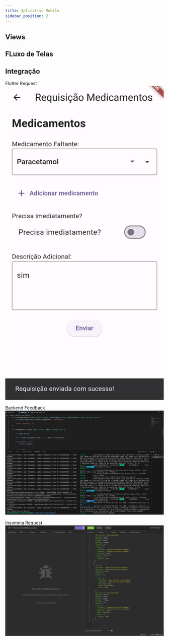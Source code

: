 ```yaml
---
title: Aplicativo Mobile
sidebar_position: 2
---
```


## Views

## FLuxo de Telas

## Integração

Flutter Request
![Flutter Request](/docs/static/img/flutter-request-feedback.jpeg)

Backend Feedback
![Backend Feedback](/docs/static/img/backend-reques-feedback.png)

Insomnia Request
![Insomnia Request](/docs/static/img/insomnia-request-feedback.png)
